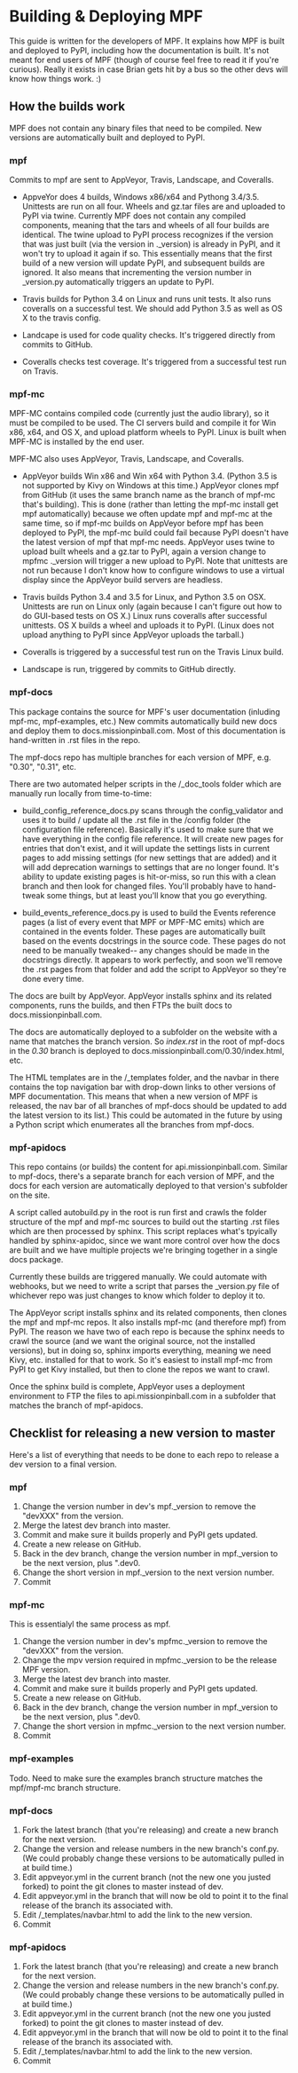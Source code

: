 Building & Deploying MPF
========================

This guide is written for the developers of MPF. It explains how MPF is built
and deployed to PyPI, including how the documentation is built. It's not meant
for end users of MPF (though of course feel free to read it if you're curious).
Really it exists in case Brian gets hit by a bus so the other devs will know how
things work. :)

How the builds work
-------------------

MPF does not contain any binary files that need to be compiled. New versions are
automatically built and deployed to PyPI.

### mpf ###

Commits to mpf are sent to AppVeyor, Travis, Landscape, and Coveralls.

* AppveYor does 4 builds, Windows x86/x64 and Pythong 3.4/3.5. Unittests are run
on all four. Wheels and gz.tar files are and uploaded to PyPI via twine.
Currently MPF does not contain any compiled components, meaning that the tars
and wheels of all four builds are identical. The twine upload to PyPI process
recognizes if the version that was just built (via the version in ._version)
is already in PyPI, and it won't try to upload it again if so. This essentially
means that the first build of a new version will update PyPI, and subsequent
builds are ignored. It also means that incrementing the version number in
_version.py automatically triggers an update to PyPI.

* Travis builds for Python 3.4 on Linux and runs unit tests. It also runs
coveralls on a successful test. We should add Python 3.5 as well as OS X to the
travis config.

* Landcape is used for code quality checks. It's triggered directly from commits
to GitHub.

* Coveralls checks test coverage. It's triggered from a successful test run on
Travis.


### mpf-mc ###

MPF-MC contains compiled code (currently just the audio library), so it must be
compiled to be used. The CI servers build and compile it for Win x86, x64, and
OS X, and upload platform wheels to PyPI. Linux is built when MPF-MC is
installed by the end user.

MPF-MC also uses AppVeyor, Travis, Landscape, and Coveralls.

* AppVeyor builds Win x86 and Win x64 with Python 3.4. (Python 3.5 is not
supported by Kivy on Windows at this time.) AppVeyor clones mpf from GitHub
(it uses the same branch name as the branch of mpf-mc that's building). This is
done (rather than letting the mpf-mc install get mpf automatically) because we
often update mpf and mpf-mc at the same time, so if mpf-mc builds on AppVeyor
before mpf has been deployed to PyPI, the mpf-mc build could fail because PyPI
doesn't have the latest version of mpf that mpf-mc needs. AppVeyor uses twine to
upload built wheels and a gz.tar to PyPI, again a version change to mpfmc
._version will trigger a new upload to PyPI. Note that unittests are not run
because I don't know how to configure windows to use a virtual display since the
AppVeyor build servers are headless.

* Travis builds Python 3.4 and 3.5 for Linux, and Python 3.5 on OSX. Unittests
are run on Linux only (again because I can't figure out how to do GUI-based
tests on OS X.) Linux runs coveralls after successful unittests. OS X builds
a wheel and uploads it to PyPI. (Linux does not upload anything to PyPI since
AppVeyor uploads the tarball.)

* Coveralls is triggered by a successful test run on the Travis Linux build.

* Landscape is run, triggered by commits to GitHub directly.

### mpf-docs ###

This package contains the source for MPF's user documentation (inluding mpf-mc,
mpf-examples, etc.) New commits automatically build new docs and deploy them
to docs.missionpinball.com. Most of this documentation is hand-written in .rst
files in the repo.

The mpf-docs repo has multiple branches for each version of MPF, e.g. "0.30",
"0.31", etc.

There are two automated helper scripts in the /_doc_tools folder which are
manually run locally from time-to-time:

* build_config_reference_docs.py scans through the config_validator and uses it
to build / update all the .rst file in the /config folder (the configuration
file reference). Basically it's used to make sure that we have everything in the
config file reference. It will create new pages for entries that don't exist,
and it will update the settings lists in current pages to add missing settings
(for new settings that are added) and it will add deprecation warnings to
settings that are no longer found. It's ability to update existing pages is
hit-or-miss, so run this with a clean branch and then look for changed files.
You'll probably have to hand-tweak some things, but at least you'll know that
you go everything.

* build_events_reference_docs.py is used to build the Events reference pages
(a list of every event that MPF or MPF-MC emits) which are contained in the
events folder. These pages are automatically built based on the events
docstrings in the source code. These pages do not need to be manually tweaked--
any changes should be made in the docstrings directly. It appears to work
perfectly, and soon we'll remove the .rst pages from that folder and add the
script to AppVeyor so they're done every time.

The docs are built by AppVeyor. AppVeyor installs sphinx and its related
components, runs the builds, and then FTPs the built docs to
docs.missionpinball.com.

The docs are automatically deployed to a subfolder on the website with a name
that matches the branch version. So *index.rst* in the root of mpf-docs in the
*0.30* branch is deployed to docs.missionpinball.com/0.30/index.html, etc.

The HTML templates are in the /_templates folder, and the navbar in there
contains the top navigation bar with drop-down links to other versions of MPF
documentation. This means that when a new version of MPF is released, the nav
bar of all branches of mpf-docs should be updated to add the latest version to
its list.) This could be automated in the future by using a Python script which
enumerates all the branches from mpf-docs.

### mpf-apidocs ###

This repo contains (or builds) the content for api.missionpinball.com. Similar
to mpf-docs, there's a separate branch for each version of MPF, and the docs
for each version are automatically deployed to that version's subfolder on the
site.

A script called autobuild.py in the root is run first and crawls the folder
structure of the mpf and mpf-mc sources to build out the starting .rst files
which are then processed by sphinx. This script replaces what's tpyically
handled by sphinx-apidoc, since we want more control over how the docs are
built and we have multiple projects we're bringing together in a single docs
package.

Currently these builds are triggered manually. We could automate with webhooks,
but we need to write a script that parses the _version.py file of whichever repo
was just changes to know which folder to deploy it to.

The AppVeyor script installs sphinx and its related components, then clones the
mpf and mpf-mc repos. It also installs mpf-mc (and therefore mpf) from PyPI.
The reason we have two of each repo is because the sphinx needs to crawl the
source (and we want the original source, not the installed versions), but in
doing so, sphinx imports everything, meaning we need Kivy, etc. installed for
that to work. So it's easiest to install mpf-mc from PyPI to get Kivy installed,
but then to clone the repos we want to crawl.

Once the sphinx build is complete, AppVeyor uses a deployment environment to FTP
the files to api.missionpinball.com in a subfolder that matches the branch of
mpf-apidocs.


Checklist for releasing a new version to master
-----------------------------------------------

Here's a list of everything that needs to be done to each repo to release a dev
version to a final version.

### mpf ###

1. Change the version number in dev's mpf._version to remove the "devXXX"
from the version.
1. Merge the latest dev branch into master.
1. Commit and make sure it builds properly and PyPI gets updated.
1. Create a new release on GitHub.
1. Back in the dev branch, change the version number in mpf._version to be the
next version, plus ".dev0.
1. Change the short version in mpf._version to the next version number.
1. Commit

### mpf-mc ###

This is essentialyl the same process as mpf.

1. Change the version number in dev's mpfmc._version to remove the "devXXX"
from the version.
1. Change the mpv version required in mpfmc._version to be the release MPF
version.
1. Merge the latest dev branch into master.
1. Commit and make sure it builds properly and PyPI gets updated.
1. Create a new release on GitHub.
1. Back in the dev branch, change the version number in mpf._version to be the
next version, plus ".dev0.
1. Change the short version in mpfmc._version to the next version number.
1. Commit

### mpf-examples ###

Todo. Need to make sure the examples branch structure matches the mpf/mpf-mc
branch structure.

### mpf-docs ###

1. Fork the latest branch (that you're releasing) and create a new branch for
   the next version.
1. Change the version and release numbers in the new branch's conf.py. (We
could probably change these versions to be automatically pulled in at build
time.)
1. Edit appveyor.yml in the current branch (not the new one you justed
   forked) to point the git clones to master instead of dev.
1. Edit appveyor.yml in the branch that will now be old to point it to the final
   release of the branch its associated with.
1. Edit /_templates/navbar.html to add the link to the new version.
1. Commit

### mpf-apidocs ###

1. Fork the latest branch (that you're releasing) and create a new branch for
   the next version.
1. Change the version and release numbers in the new branch's conf.py. (We
could probably change these versions to be automatically pulled in at build
time.)
1. Edit appveyor.yml in the current branch (not the new one you justed
   forked) to point the git clones to master instead of dev.
1. Edit appveyor.yml in the branch that will now be old to point it to the final
   release of the branch its associated with.
1. Edit /_templates/navbar.html to add the link to the new version.
1. Commit


